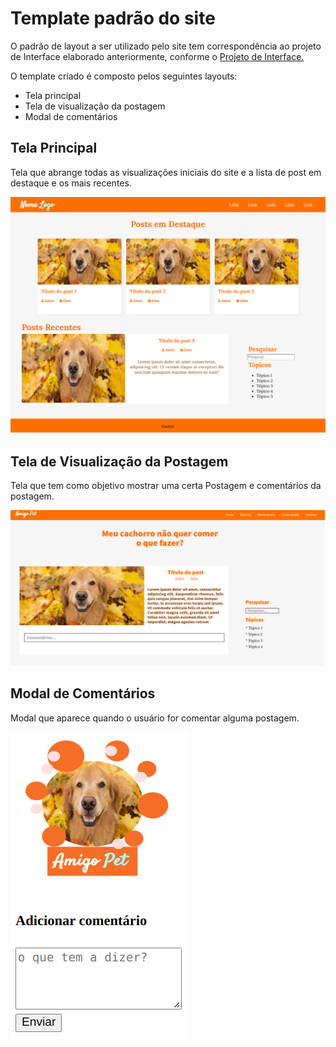 # Template padrão do site

O padrão de layout a ser utilizado pelo site tem correspondência ao projeto de Interface elaborado anteriormente, conforme o <a href="04-Projeto de Interface.md"> Projeto de Interface.</a>

O template criado é composto pelos seguintes layouts: 

- Tela principal
- Tela de visualização da postagem
- Modal de comentários


## Tela Principal
Tela que abrange todas as visualizações iniciais do site e a lista de post em destaque e os mais recentes.

![Home](img/template-home.png)

## Tela de Visualização da Postagem 
Tela que tem como objetivo mostrar uma certa Postagem e comentários da postagem. 

![Post](img/template-postagem.png)

## Modal de Comentários
Modal que aparece quando o usuário for comentar alguma postagem. 

![Comentario](img/modal-comentario.png)
